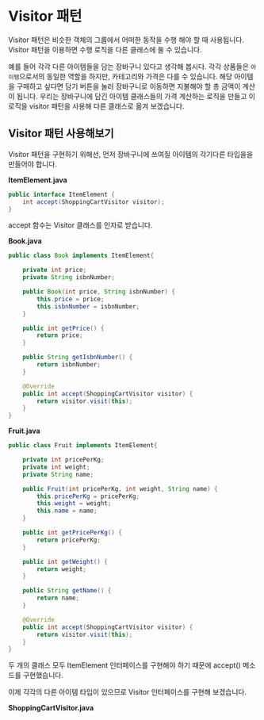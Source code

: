 # Visitor 패턴



Visitor 패턴은 비슷한 객체의 그룹에서 어떠한 동작을 수행 해야 할 때 사용됩니다. Visitor 패턴을 이용하면 수행 로직을 다른 클래스에 둘 수 있습니다.

예를 들어 각각 다른 아이템들을 담는 장바구니 있다고 생각해 봅시다. 각각 상품들은 `아이템`으로서의 동일한 역할을 하지만, 카테고리와 가격은 다를 수 있습니다.  해당 아이템을 구매하고 싶다면 담기 버튼을 눌러 장바구니로 이동하면 지불해야 할 총 금액이 계산이 됩니다. 우리는 장바구니에 담긴 아이템 클래스들의 가격 계산하는 로직을 만들고 이 로직을 visitor 패턴을 사용해 다른 클래스로 옮겨 보겠습니다. 

## Visitor 패턴 사용해보기

Visitor 패턴을 구현하기 위해선, 먼저 장바구니에 쓰여질 아이템의 각기다른 타입을을 만들어야 합니다.

**ItemElement.java**

```java
public interface ItemElement {
    int accept(ShoppingCartVisitor visitor);
}
```

accept 함수는 Visitor 클래스를 인자로 받습니다. 



**Book.java**

```java
public class Book implements ItemElement{

    private int price;
    private String isbnNumber;

    public Book(int price, String isbnNumber) {
        this.price = price;
        this.isbnNumber = isbnNumber;
    }

    public int getPrice() {
        return price;
    }

    public String getIsbnNumber() {
        return isbnNumber;
    }

    @Override
    public int accept(ShoppingCartVisitor visitor) {
        return visitor.visit(this);
    }
}
```



**Fruit.java**

```java
public class Fruit implements ItemElement{

    private int pricePerKg;
    private int weight;
    private String name;

    public Fruit(int pricePerKg, int weight, String name) {
        this.pricePerKg = pricePerKg;
        this.weight = weight;
        this.name = name;
    }

    public int getPricePerKg() {
        return pricePerKg;
    }

    public int getWeight() {
        return weight;
    }

    public String getName() {
        return name;
    }

    @Override
    public int accept(ShoppingCartVisitor visitor) {
        return visitor.visit(this);
    }
}
```

두 개의 클래스 모두 ItemElement 인터페이스를 구현해야 하기 때문에 accept() 메소드를 구현했습니다.

이제 각각의 다른 아이템 타입이 있으므로 Visitor 인터페이스를 구현해 보겠습니다. 

**ShoppingCartVisitor.java**

